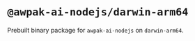 # `@awpak-ai-nodejs/darwin-arm64`

Prebuilt binary package for `awpak-ai-nodejs` on `darwin-arm64`.
